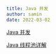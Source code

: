 ```yaml
title: Java 并发
author: samin
date: 2022-03-02
```

[Java 并发](https://gaudy-feels-700.notion.site/Java-9063172519084dabaadd1be567e94d3b)

[Java 线程池详解](https://gaudy-feels-700.notion.site/Java-caf6ac2a91b44917b7bdfb4f09ae2dde)